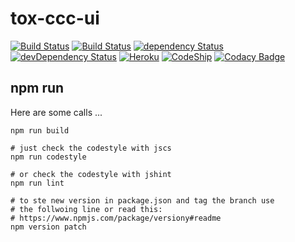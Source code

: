 # tox-ccc-ui

[![Build Status](https://travis-ci.org/dasrick/tox-ccc-ui.svg?branch=master)](https://travis-ci.org/dasrick/tox-ccc-ui)
[![Build Status](https://drone.io/github.com/dasrick/tox-ccc-ui/status.png)](https://drone.io/github.com/dasrick/tox-ccc-ui/latest)
[![dependency Status](https://david-dm.org/dasrick/tox-ccc-ui/status.svg)](https://david-dm.org/dasrick/tox-ccc-ui#info=dependencies)
[![devDependency Status](https://david-dm.org/dasrick/tox-ccc-ui/dev-status.svg)](https://david-dm.org/dasrick/tox-ccc-ui#info=devDependencies)
[![Heroku](https://heroku-badge.herokuapp.com/?app=tox-ccc-ui)](https://tox-ccc-ui.herokuapp.com)
[![CodeShip](https://codeship.com/projects/15dc7690-991a-0132-d5be-1e41bc68e178/status?branch=master)](https://codeship.com/projects/63587)
[![Codacy Badge](https://www.codacy.com/project/badge/019b587e008e45b29754f1fe617d5f5a)](https://www.codacy.com/public/dasrick/tox-ccc-ui)

## npm run

Here are some calls ...

    npm run build
    
    # just check the codestyle with jscs
    npm run codestyle   
     
    # or check the codestyle with jshint
    npm run lint
    
    # to ste new version in package.json and tag the branch use
    # the follwoing line or read this:
    # https://www.npmjs.com/package/versiony#readme
    npm version patch
